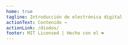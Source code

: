 ```yaml
---
home: true
tagline: Introducción de electrónica digital
actionText: Contenido →
actionLink: /diodos/
footer: MIT Licensed | Hecho con el ❤️
---
```


<About-Index />
